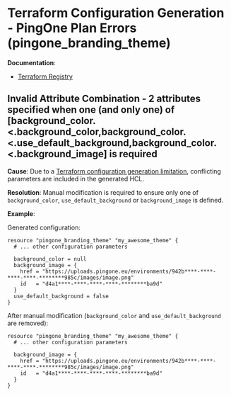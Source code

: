 # Terraform Configuration Generation - PingOne Plan Errors (pingone_branding_theme)

**Documentation**:
- [Terraform Registry](https://registry.terraform.io/providers/pingidentity/pingone/latest/docs/resources/branding_theme#schema)

##  Invalid Attribute Combination - 2 attributes specified when one (and only one) of [background_color.<.background_color,background_color.<.use_default_background,background_color.<.background_image] is required

**Cause**: Due to a [Terraform configuration generation limitation](https://developer.hashicorp.com/terraform/language/import/generating-configuration#conflicting-resource-arguments), conflicting parameters are included in the generated HCL.

**Resolution**: Manual modification is required to ensure only one of `background_color`, `use_default_background` or `background_image` is defined.

**Example**:

Generated configuration:
```hcl
resource "pingone_branding_theme" "my_awesome_theme" {
  # ... other configuration parameters
  
  background_color = null
  background_image = {
    href = "https://uploads.pingone.eu/environments/942b****-****-****-****-********985c/images/image.png"
    id   = "d4a1****-****-****-****-********ba9d"
  }
  use_default_background = false
}
```

After manual modification (`background_color` and `use_default_background` are removed):
```hcl
resource "pingone_branding_theme" "my_awesome_theme" {
  # ... other configuration parameters
  
  background_image = {
    href = "https://uploads.pingone.eu/environments/942b****-****-****-****-********985c/images/image.png"
    id   = "d4a1****-****-****-****-********ba9d"
  }
}
```

